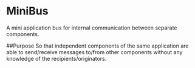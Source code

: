 MiniBus
=======
A mini application bus for internal communication between separate components.

##Purpose
So that independent components of the same application are able to send/receive messages to/from other components without any knowledge of the recipients/originators.

